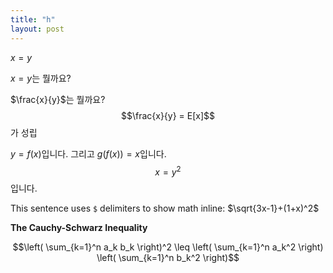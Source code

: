 ```yaml
---
title: "h"
layout: post
---
```




<script type="text/x-mathjax-config"> 
    MathJax.Hub.Config({ TeX: { equationNumbers: { autoNumber: "all" } } }); 
</script>
<script type="text/x-mathjax-config">
    MathJax.Hub.Config({
        tex2jax: {
            inlineMath: [ ['$','$'], ["\\(","\\)"] ],
            displayMath: [['$$','$$']],
            processEscapes: true
        }
    });
</script>
<script src="https://cdn.mathjax.org/mathjax/latest/MathJax.js?config=TeX-AMS-MML_HTMLorMML" type="text/javascript"></script>



$x=y$

$x=y$는 뭘까요?

$\frac{x}{y}$는 뭘까요?
$$\frac{x}{y} = E[x]$$ 가 성립

$y=f(x)$입니다. 그리고 $g(f(x))=x$입니다.
$$ x=y^{2} $$ 
입니다.

This sentence uses `$` delimiters to show math inline:  $\sqrt{3x-1}+(1+x)^2$

**The Cauchy-Schwarz Inequality**

$$\left( \sum_{k=1}^n a_k b_k \right)^2 \leq \left( \sum_{k=1}^n a_k^2 \right) \left( \sum_{k=1}^n b_k^2 \right)$$
